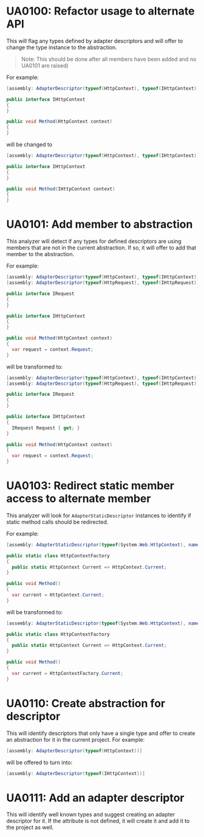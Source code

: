 # UA0100: Refactor usage to alternate API

This will flag any types defined by adapter descriptors and will offer to change the type instance to the abstraction.

> Note: This should be done after all members have been added and no UA0101 are raised)

For example:

```csharp
[assembly: AdapterDescriptor(typeof(HttpContext), typeof(IHttpContext))]

public interface IHttpContext
{
}

public void Method(HttpContext context)
{
}
```

will be changed to


```csharp
[assembly: AdapterDescriptor(typeof(HttpContext), typeof(IHttpContext))]

public interface IHttpContext
{
}

public void Method(IHttpContext context)
{
}
```

# UA0101: Add member to abstraction

This analyzer will detect if any types for defined descriptors are using members that are not in the current abstraction. If so, it will offer to add that member to the abstraction.

For example:

```csharp
[assembly: AdapterDescriptor(typeof(HttpContext), typeof(IHttpContext))]
[assembly: AdapterDescriptor(typeof(HttpRequest), typeof(IHttpRequest))]

public interface IRequest
{
}

public interface IHttpContext
{
}

public void Method(HttpContext context)
{
  var request = context.Request;
}
```

will be transformed to:


```csharp
[assembly: AdapterDescriptor(typeof(HttpContext), typeof(IHttpContext))]
[assembly: AdapterDescriptor(typeof(HttpRequest), typeof(IHttpRequest))]

public interface IRequest
{
}

public interface IHttpContext
{
  IRequest Request { get; }
}

public void Method(HttpContext context)
{
  var request = context.Request;
}
```

# UA0103: Redirect static member access to alternate member

This analyzer will look for `AdapterStaticDescriptor` instances to identify if static method calls should be redirected.

For example:

```csharp
[assembly: AdapterStaticDescriptor(typeof(System.Web.HttpContext), nameof(System.Web.HttpContext.Current), typeof(HttpContextFactory), nameof(HttpContextFactory.Current))]

public static class HttpContextFactory
{
  public static HttpContext Current => HttpContext.Current;
}

public void Method()
{
  var current = HttpContext.Current;
}
```

will be transformed to:

```csharp
[assembly: AdapterStaticDescriptor(typeof(System.Web.HttpContext), nameof(System.Web.HttpContext.Current), typeof(HttpContextFactory), nameof(HttpContextFactory.Current))]

public static class HttpContextFactory
{
  public static HttpContext Current => HttpContext.Current;
}

public void Method()
{
  var current = HttpContextFactory.Current;
}
```

# UA0110: Create abstraction for descriptor

This will identify descriptors that only have a single type and offer to create an abstraction for it in the current project. For example:

```csharp
[assembly: AdapterDescriptor(typeof(HttpContext))]
```

will be offered to turn into:

```csharp
[assembly: AdapterDescriptor(typeof(IHttpContext))]
```

# UA0111: Add an adapter descriptor

This will identify well known types and suggest creating an adapter descriptor for it. If the attribute is not defined, it will create it and add it to the project as well.